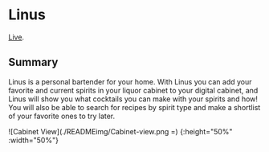 Linus
=====
[Live](https://linus-ten.now.sh/).

Summary
-------
Linus is a personal bartender for your home. With Linus you can add your favorite and current spirits in your liquor cabinet to your digital cabinet, and Linus will show you what cocktails you can make with your spirits and how! You will also be able to search for recipes by spirit type and make a shortlist of your favorite ones to try later.

![Cabinet View](./READMEimg/Cabinet-view.png =) {:height="50%" :width="50%"}